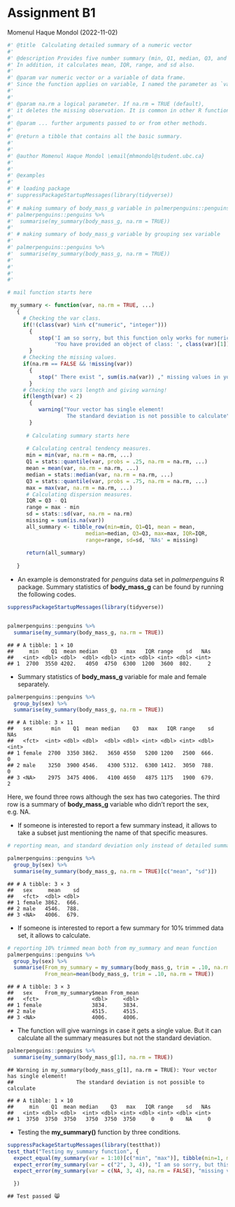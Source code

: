 Assignment B1
================
Momenul Haque Mondol
(2022-11-02)

``` r
#' @title  Calculating detailed summary of a numeric vector
#'
#' @description Provides five number summary (min, Q1, median, Q3, and max) of a numeric vector.
#' In addition, it calculates mean, IQR, range, and sd also.
#'
#' @param var numeric vector or a variable of data frame. 
#' Since the function applies on variable, I named the parameter as `var'.
#'
#'
#' @param na.rm a logical parameter. If na.rm = TRUE (default), 
#' it deletes the missing observation. It is common in other R functions as well.
#' 
#' @param ... further arguments passed to or from other methods.
#'
#' @return a tibble that contains all the basic summary.
#' 
#'  
#' @author Momenul Haque Mondol \email{mhmondol@student.ubc.ca}
#'
#'
#' @examples
#'
#' # loading package
#' suppressPackageStartupMessages(library(tidyverse))
#' 
#' # making summary of body_mass_g variable in palmerpenguins::penguins data set
#' palmerpenguins::penguins %>% 
#'  summarise(my_summary(body_mass_g, na.rm = TRUE))
#'  
#' # making summary of body_mass_g variable by grouping sex variable
#' 
#' palmerpenguins::penguins %>% 
#'  summarise(my_summary(body_mass_g, na.rm = TRUE))
#'
#'  
#'
#' 

# mail function starts here

 my_summary <- function(var, na.rm = TRUE, ...)
   {
     # Checking the var class.  
     if(!(class(var) %in% c("numeric", "integer")))
       {
          stop('I am so sorry, but this function only works for numeric input!\n',
               'You have provided an object of class: ', class(var)[1])
       }
     # Checking the missing values.   
     if(na.rm == FALSE && !missing(var))
       {
          stop(" There exist ", sum(is.na(var)) ," missing values in your variable!\n")
       }
     # Checking the vars length and giving warning!   
     if(length(var) < 2)
       {
          warning("Your vector has single element!
                   The standard deviation is not possible to calculate") 
       } 
   
      # Calculating summary starts here
      
      # Calculating central tendency measures.   
      min = min(var, na.rm = na.rm, ...)
      Q1 = stats::quantile(var, probs = .25, na.rm = na.rm, ...)
      mean = mean(var, na.rm = na.rm, ...)
      median = stats::median(var, na.rm = na.rm, ...)
      Q3 = stats::quantile(var, probs = .75, na.rm = na.rm, ...)
      max = max(var, na.rm = na.rm, ...)
      # Calculating dispersion measures.
      IQR = Q3 - Q1
      range = max - min
      sd = stats::sd(var, na.rm = na.rm)
      missing = sum(is.na(var))
      all_summary <- tibble_row(min=min, Q1=Q1, mean = mean,
                         median=median, Q3=Q3, max=max, IQR=IQR,
                         range=range, sd=sd, 'NAs' = missing)
      
      return(all_summary) 
      
   }
```

-   An example is demonstrated for *penguins* data set in
    *palmerpenguins* R package. Summary statistics of **body_mass_g**
    can be found by running the following codes.

``` r
suppressPackageStartupMessages(library(tidyverse))


palmerpenguins::penguins %>% 
  summarise(my_summary(body_mass_g, na.rm = TRUE))
```

    ## # A tibble: 1 × 10
    ##     min    Q1  mean median    Q3   max   IQR range    sd   NAs
    ##   <int> <dbl> <dbl>  <dbl> <dbl> <int> <dbl> <int> <dbl> <int>
    ## 1  2700  3550 4202.   4050  4750  6300  1200  3600  802.     2

-   Summary statistics of **body_mass_g** variable for male and female
    separately.

``` r
palmerpenguins::penguins %>% 
  group_by(sex) %>% 
  summarise(my_summary(body_mass_g, na.rm = TRUE))
```

    ## # A tibble: 3 × 11
    ##   sex      min    Q1  mean median    Q3   max   IQR range    sd   NAs
    ##   <fct>  <int> <dbl> <dbl>  <dbl> <dbl> <int> <dbl> <int> <dbl> <int>
    ## 1 female  2700  3350 3862.   3650 4550   5200 1200   2500  666.     0
    ## 2 male    3250  3900 4546.   4300 5312.  6300 1412.  3050  788.     0
    ## 3 <NA>    2975  3475 4006.   4100 4650   4875 1175   1900  679.     2

Here, we found three rows although the sex has two categories. The third
row is a summary of **body_mass_g** variable who didn’t report the sex,
e.g. NA.

-   If someone is interested to report a few summary instead, it allows
    to take a subset just mentioning the name of that specific measures.

``` r
# reporting mean, and standard deviation only instead of detailed summary.

palmerpenguins::penguins %>% 
  group_by(sex) %>% 
  summarise(my_summary(body_mass_g, na.rm = TRUE)[c("mean", "sd")])
```

    ## # A tibble: 3 × 3
    ##   sex     mean    sd
    ##   <fct>  <dbl> <dbl>
    ## 1 female 3862.  666.
    ## 2 male   4546.  788.
    ## 3 <NA>   4006.  679.

-   If someone is interested to report a few summary for 10% trimmed
    data set, it allows to calculate.

``` r
# reporting 10% trimmed mean both from my_summary and mean function
palmerpenguins::penguins %>% 
  group_by(sex) %>% 
  summarise(From_my_summary = my_summary(body_mass_g, trim = .10, na.rm = TRUE)["mean"],
            From_mean=mean(body_mass_g, trim = .10, na.rm = TRUE))
```

    ## # A tibble: 3 × 3
    ##   sex    From_my_summary$mean From_mean
    ##   <fct>                 <dbl>     <dbl>
    ## 1 female                3834.     3834.
    ## 2 male                  4515.     4515.
    ## 3 <NA>                  4006.     4006.

-   The function will give warnings in case it gets a single value. But
    it can calculate all the summary measures but not the standard
    deviation.

``` r
palmerpenguins::penguins %>% 
  summarise(my_summary(body_mass_g[1], na.rm = TRUE))
```

    ## Warning in my_summary(body_mass_g[1], na.rm = TRUE): Your vector has single element!
    ##                    The standard deviation is not possible to calculate

    ## # A tibble: 1 × 10
    ##     min    Q1  mean median    Q3   max   IQR range    sd   NAs
    ##   <int> <dbl> <dbl>  <int> <dbl> <int> <dbl> <int> <dbl> <int>
    ## 1  3750  3750  3750   3750  3750  3750     0     0    NA     0

-   Testing the **my_summary()** function by three conditions.

``` r
suppressPackageStartupMessages(library(testthat))
test_that("Testing my_summary function", {
  expect_equal(my_summary(var = 1:10)[c("min", "max")], tibble(min=1, max=10))
  expect_error(my_summary(var = c("2", 3, 4)), "I am so sorry, but this function only works for numeric input!")
  expect_error(my_summary(var = c(NA, 3, 4), na.rm = FALSE), "missing values in your variable!")

  })
```

    ## Test passed 😸
